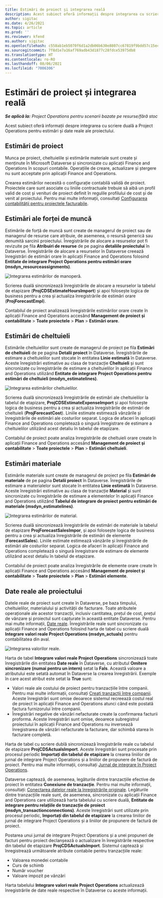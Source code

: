 ```yaml
---
title: Estimări de proiect și integrarea reală
description: Acest subiect oferă informații despre integrarea cu scriere duală a Project Operations pentru estimări și date reale ale proiectului.
author: sigitac
ms.date: 4/26/2021
ms.topic: article
ms.prod: ''
ms.reviewer: kfend
ms.author: sigitac
ms.openlocfilehash: c558ab1eb5070f6d1a2db06b630e8807cc67819f9bdd57c15ec346f484e04fe9
ms.sourcegitcommit: 7f8d1e7a16af769adb43d1877c28fdce53975db8
ms.translationtype: HT
ms.contentlocale: ro-RO
ms.lasthandoff: 08/06/2021
ms.locfileid: "7006306"
---
```

# <a name="project-estimates-and-actuals-integration"></a>Estimări de proiect și integrarea reală

_**Se aplică la:** Project Operations pentru scenarii bazate pe resurse/fără stoc_

Acest subiect oferă informații despre integrarea cu scriere duală a Project Operations pentru estimări și date reale ale proiectului.

## <a name="project-estimates"></a>Estimări de proiect

Munca pe proiect, cheltuielile și estimările materiale sunt create și menținute în Microsoft Dataverse și sincronizate cu aplicații Finance and Operations în scopuri contabile. Operațiile de creare, actualizare și ștergere nu sunt acceptate prin aplicații Finance and Operations.

Crearea estimărilor necesită o configurație contabilă validă de proiect. Proiectele care sunt asociate cu liniile contractuale trebuie să aibă un profil valid de cost și venituri de proiect definit în regulile profilului de cost și de venit al proiectului. Pentru mai multe informații, consultați [Configurarea contabilității pentru proiectele facturabile](../project-accounting/configure-accounting-billable-projects.md#configure-project-cost-and-revenue-profile-rules).

## <a name="labor-estimates"></a>Estimări ale forței de muncă

Estimările de forță de muncă sunt create de managerul de proiect sau de managerul de resurse care atribuie, de asemenea, o resursă generică sau denumită sarcinii proiectului. Înregistrările de alocare a resurselor pot fi revizuite pe fila **Atribuiri de resurse** de pe pagina **detaliile proiectului** în Dataverse. Înregistrările de alocare a resurselor în Dataverse creează înregistrări de estimări orare în aplicații Finance and Operations folosind **Entitate de integrare Project Operations pentru estimări orare (msdyn\_resourceassignments)**.

   ![Integrarea estimărilor de manoperă.](./Media/DW4LaborEstimates.png)

Scrierea duală sincronizează înregistrările de alocare a resurselor la tabelul de etapizare (**ProjCDSEstimateHoursImport**) și apoi folosește logica de business pentru a crea și actualiza înregistrările de estimări orare (**ProjForecastEmpl**).

Contabilul de proiect analizează înregistrările estimărilor orare create în aplicații Finance and Operations accesând **Management de proiect și contabilitate** > **Toate proiectele** > **Plan** > **Estimări orare**.

## <a name="expense-estimates"></a>Estimări de cheltuieli

Estimările cheltuielilor sunt create de managerul de proiect pe fila **Estimări de cheltuieli** de pe pagina **Detalii proiect** în Dataverse. Înregistrările de estimare a cheltuielilor sunt stocate în entitatea **Linie estimată** în Dataverse. Aceste înregistrări estimative au clasa de tranzacție **Cheltuieli** și sunt sincronizate cu înregistrările de estimare a cheltuielilor în aplicații Finance and Operations utilizând **Entitate de integrare Project Operations pentru estimări de cheltuieli (msdyn\_estimatelines)**.

   ![Integrarea estimărilor cheltuielilor.](./Media/DW4ExpenseEstimates.png)

Scrierea duală sincronizează înregistrările de estimări ale cheltuielilor la tabelul de etapizare, **ProjCDSEstimateExpenseImport** și apoi folosește logica de business pentru a crea și actualiza înregistrările de estimări de cheltuieli (**ProjForecastCost**). Liniile estimate estimează vânzările și înregistrările de estimări ale costurilor separat. Logica de afaceri în aplicații Finance and Operations completează o singură înregistrare de estimare a cheltuielilor utilizând acest detaliu în tabelul de etapizare.

Contabilul de proiect poate analiza înregistrările de cheltuieli orare create în aplicații Finance and Operations accesând **Management de proiect și contabilitate** > **Toate proiectele** > **Plan** > **Estimări cheltuieli**.

## <a name="material-estimates"></a>Estimări materiale

Estimările materiale sunt create de managerul de proiect pe fila **Estimări de materiale** de pe pagina **Detalii proiect** în Dataverse. Înregistrările de estimare a materialelor sunt stocate în entitatea **Linie estimată** în Dataverse. Aceste înregistrări estimative au clasa de tranzacție **Material** și sunt sincronizate cu înregistrările de estimare a elementelor în aplicații Finance and Operations utilizând **Tabelul de integrare de proiect pentru estimări de materiale (msdyn\_estimatelines)**.

   ![Integrarea estimărilor de material.](./Media/DW4MaterialEstimates.png)

Scrierea duală sincronizează înregistrările de estimări de materiale la tabelul de etapizare **ProjForecastSalesImpor**, și apoi folosește logica de business pentru a crea și actualiza înregistrările de estimări de elemente (**ForecastSales**). Liniile estimate estimează vânzările și înregistrările de estimări ale costurilor separat. Logica de afaceri în aplicații Finance and Operations completează o singură înregistrare de estimare de elemente utilizând acest detaliu în tabelul de etapizare.

Contabilul de proiect poate analiza înregistrările de elemente orare create în aplicații Finance and Operations accesând **Management de proiect și contabilitate** > **Toate proiectele** > **Plan** > **Estimări elemente**.

## <a name="project-actuals"></a>Date reale ale proiectului

Datele reale de proiect sunt create în Dataverse, pe baza timpului, cheltuielilor, materialului și activității de facturare. Toate atributele operaționale ale acestor tranzacții, inclusiv cantitatea, prețul de cost, prețul de vânzare și proiectul sunt capturate în această entitate Dataverse. Pentru mai multe informații, [Date reale](../actuals/actuals-overview.md). Înregistrările reale sunt sincronizate cu aplicații Finance and Operations folosind harta de tabel cu scriere duală **Integrare valori reale Project Operations (msdyn\_actuals)** pentru contabilitatea din aval.

   ![Integrarea valorilor reale.](./Media/DW4Actuals.png)

Harta de tabel **Integrare valori reale Project Operations** sincronizează toate înregistrările din entitatea **Date reale** în Dataverse, cu atributul **Omitere sincronizare (numai pentru un intern)** setat la **Fals**. Această valoare a atributului este setată automat în Dataverse la crearea înregistrării. Exemple în care acest atribut este setat la **True** sunt:

  - Valori reale ale costului de proiect pentru tranzacțiile între companii. Pentru mai multe informații, consultați [Creați tranzacții între companii](../project-accounting/create-intercompany-transactions.md). Aceste înregistrări sunt omise deoarece sistemul recreează costul real de proiect în aplicații Finance and Operations atunci când este postată factura furnizorului între companii.
  - Înregistrări negative de vânzări nefacturate create la confirmarea facturii proforma. Aceste înregistrări sunt omise, deoarece subregistrul proiectului în aplicații Finance and Operations nu inversează înregistrarea de vânzări nefacturate la facturare, dar schimbă starea în facturare completă.

Harta de tabel cu scriere dublă sincronizează înregistrările reale cu tabelul de etapizare **ProjCDSActualsImport**. Aceste înregistrări sunt procesate prin procesul periodic **Importați din tabelul de etapizare** la crearea liniilor de jurnal de integrare Project Operations și a liniilor de propunere de factură de proiect. Pentru mai multe informații, consultați [Jurnal de integrare în Project Operations](../project-accounting/project-operations-integration-journal.md).

Dataverse captează, de asemenea, legăturile dintre tranzacțiile efective de proiect în entitatea **Conexiune de tranzacție**. Pentru mai multe informații, consultați: [Conectarea datelor reale la înregistrările originale](../actuals/linkingactuals.md). Legăturile dintre tranzacțiile reale sunt, de asemenea, sincronizate cu aplicații Finance and Operations care utilizează harta tabelului cu scriere duală, **Entitate de integrare pentru relațiile de tranzacție de proiect (msdyn\_transactionconnections)**. Aceste înregistrări sunt utilizate prin procesul periodic, **Importați din tabelul de etapizare** la crearea liniilor de jurnal de integrare Project Operations și a liniilor de propunere de factură de proiect.

Postarea unui jurnal de integrare Project Operations și a unei propuneri de facturi pentru proiect declanșează o actualizare în înregistrările respective din tabelul de etapizare **ProjCDSActualsImport**. Sistemul captează și înregistrează următoarele atribute contabile pentru tranzacțiile reale:

- Valoarea monedei contabile
- Curs de schimb
- Număr voucher
- Valoare impozit pe vânzări

Harta tabelului **Integrare valori reale Project Operations** actualizează înregistrările de date reale respective în Dataverse cu aceste informații.
